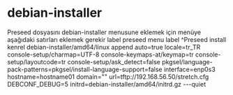 # debian-installer
  Preseed dosyasını debian-installer menusune eklemek için menüye aşağıdaki satırları eklemek gerekir
label preseed
        menu label ^Preseed install
        kenrel debian-installer/amd64/linux
        append auto=true locale=tr_TR console-setup/charmap=UTF-8 console-keymaps-at/keymap=tr console-setup/layoutcode=tr console-setup/ask_detect=false pkgsel/language-pack-patterns=pkgsel/install-language-support=false interface=enp0s3 hostname=hostname01 domain="" url=tftp://192.168.56.50/stretch.cfg DEBCONF_DEBUG=5 initrd=debian-installer/amd64/initrd.gz ---quiet
